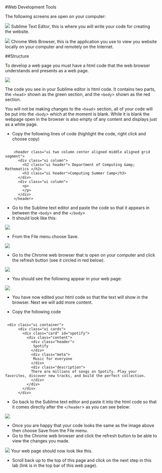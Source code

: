 #Web Development Tools


The following screens are open on your computer:

![](./img/01.png)
Sublime Text Editor, this is where you will write your code for creating the website.



![](./img/02.png)
Chrome Web Browser, this is the application you use to view you website locally on your computer and remotely on the Internet.


##Structure

To develop a web page you must have a html code that the web browser understands and presents as a web page.

![](./img/04.png)

The code you see in your Sublime editor is html code. It contains two parts, the `<head`> shown as the green section, and the `<body`> shown as the red section.

You will not be making changes to the `<head`> section, all of your code will be put into the `<body`> which at the moment is blank. While it is blank the webpage open in the browser is also empty of any content and displays just as a white page. 

- Copy the following lines of code (highlight the code, right click and choose copy) 

~~~

    <header class="ui two column center aligned middle aligned grid segment">
      <div class="ui column">
        <h2 class="ui header"> Department of Computing &amp; Mathematics </h2>
        <h3 class="ui header">Computing Summer Camp</h3>
      </div>
      <div class="ui column">
        <p>
        </p>
      </div>
    </header>
~~~     

- Go to the Sublime text editor and paste the code so that it appears in between the `<body`> and the `</body`>
- It should look like this:


![](./img/05.png)

- From the File menu choose Save.

![](./img/06.png)

- Go to the Chrome web browser that is open on your computer and click the refresh button (see it circled in red below).

![](./img/07.png)

- You should see the following appear in your web page:

![](./img/08.png)

- You have now edited your html code so that the text will show in the browser. Next we will add more content.

- Copy the following code 

~~~

 <div class="ui container">
      <div class="ui cards">
        <div class="card" id="spotify">
          <div class="content">
            <div class="header">
             Spotify
            </div>
            <div class="meta">
             Music for everyone
            </div>
            <div class="description">
            There are millions of songs on Spotify. Play your favorites, discover new tracks, and build the perfect collection.
            </div>
          </div>
        </div>
      </div>
~~~

- Go back to the Sublime text editor and paste it into the html code so that it comes directly after the `</header`> as you can see below:

![](./img/09.png)

- Once you are happy that your code looks the same as the image above then choose Save from the File menu.
- Go to the Chrome web browser and click the refresh button to be able to view the changes you made.

![](./img/10.png)
Your web page should now look like this.

- Scroll back up to the top of this page and click on the next step in this lab (link is in the top bar of this web page).